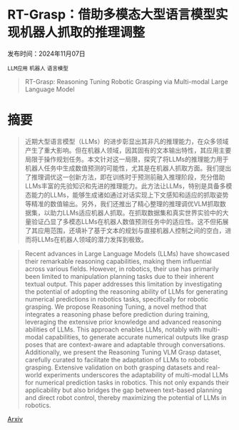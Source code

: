 # RT-Grasp：借助多模态大型语言模型实现机器人抓取的推理调整

发布时间：2024年11月07日

`LLM应用` `机器人` `语言模型`

> RT-Grasp: Reasoning Tuning Robotic Grasping via Multi-modal Large Language Model

# 摘要

> 近期大型语言模型（LLMs）的进步彰显出其非凡的推理能力，在众多领域产生了重大影响。但在机器人领域，因其固有的文本输出特性，其应用主要局限于操作规划任务。本文针对这一局限，探究了将LLMs的推理能力用于机器人任务中生成数值预测的可能性，尤其是在机器人抓取方面。我们提出了推理调优这一创新方法，即在训练时于预测前融入推理阶段，充分借助LLMs丰富的先验知识和先进的推理能力。此方法让LLMs，特别是具备多模态能力的LLMs，能够生成诸如通过对话实现上下文感知和适应的抓取姿势等精准的数值输出。另外，我们还推出了精心整理的推理调优VLM抓取数据集，以助力LLMs适应机器人抓取。在抓取数据集和真实世界实验中的大量验证凸显了多模态LLMs在机器人数值预测任务中的适应性。这不但拓展了其应用范围，还填补了基于文本的规划与直接机器人控制之间的空白，进而将LLMs在机器人领域的潜力发挥到极致。

> Recent advances in Large Language Models (LLMs) have showcased their remarkable reasoning capabilities, making them influential across various fields. However, in robotics, their use has primarily been limited to manipulation planning tasks due to their inherent textual output. This paper addresses this limitation by investigating the potential of adopting the reasoning ability of LLMs for generating numerical predictions in robotics tasks, specifically for robotic grasping. We propose Reasoning Tuning, a novel method that integrates a reasoning phase before prediction during training, leveraging the extensive prior knowledge and advanced reasoning abilities of LLMs. This approach enables LLMs, notably with multi-modal capabilities, to generate accurate numerical outputs like grasp poses that are context-aware and adaptable through conversations. Additionally, we present the Reasoning Tuning VLM Grasp dataset, carefully curated to facilitate the adaptation of LLMs to robotic grasping. Extensive validation on both grasping datasets and real-world experiments underscores the adaptability of multi-modal LLMs for numerical prediction tasks in robotics. This not only expands their applicability but also bridges the gap between text-based planning and direct robot control, thereby maximizing the potential of LLMs in robotics.

[Arxiv](https://arxiv.org/abs/2411.05212)